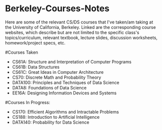 # Berkeley-Courses-Notes

Here are some of the relevant CS/DS courses that I've taken/am taking at the University of California, Berkeley.  Linked are the corresponding course websites, which describe but are not limited to the specific class's topics/curriculum, relevant textbook, lecture slides, discussion worksheets, homework/project specs, etc.

#Courses Taken
* CS61A: Structure and Interpretation of Computer Programs
* CS61B: Data Structures
* CS61C: Great Ideas in Computer Architecture
* CS70: Discrete Math and Probability Theory
* DATA100: Principles and Techniques of Data Science
* DATA8: Foundations of Data Science
* EE16A: Designing Information Devices and Systems

#Courses In Progress:
* CS170: Efficient Algorithms and Intractable Problems
* CS188: Introduction to Artificial Intelligence
* DATA140: Probability for Data Science
